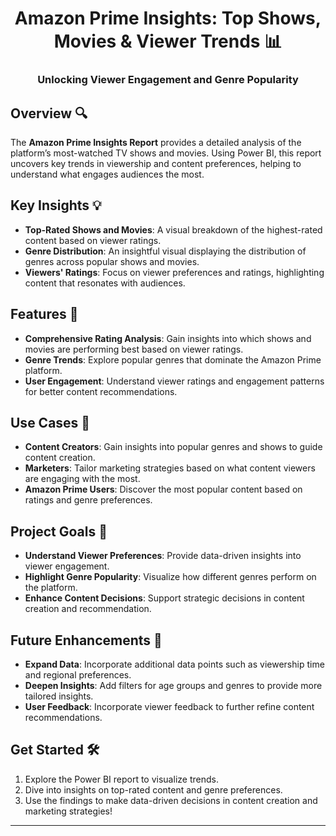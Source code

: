<h1 align="center">Amazon Prime Insights: Top Shows, Movies & Viewer Trends 📊</h1>
<h3 align="center">Unlocking Viewer Engagement and Genre Popularity</h3>

## Overview 🔍
The **Amazon Prime Insights Report** provides a detailed analysis of the platform’s most-watched TV shows and movies. Using Power BI, this report uncovers key trends in viewership and content preferences, helping to understand what engages audiences the most.

## Key Insights 💡
- **Top-Rated Shows and Movies**: A visual breakdown of the highest-rated content based on viewer ratings.
- **Genre Distribution**: An insightful visual displaying the distribution of genres across popular shows and movies.
- **Viewers' Ratings**: Focus on viewer preferences and ratings, highlighting content that resonates with audiences.

## Features 🌟
- **Comprehensive Rating Analysis**: Gain insights into which shows and movies are performing best based on viewer ratings.
- **Genre Trends**: Explore popular genres that dominate the Amazon Prime platform.
- **User Engagement**: Understand viewer ratings and engagement patterns for better content recommendations.

## Use Cases 🎥
- **Content Creators**: Gain insights into popular genres and shows to guide content creation.
- **Marketers**: Tailor marketing strategies based on what content viewers are engaging with the most.
- **Amazon Prime Users**: Discover the most popular content based on ratings and genre preferences.

## Project Goals 🎯
- **Understand Viewer Preferences**: Provide data-driven insights into viewer engagement.
- **Highlight Genre Popularity**: Visualize how different genres perform on the platform.
- **Enhance Content Decisions**: Support strategic decisions in content creation and recommendation.

## Future Enhancements 🚀
- **Expand Data**: Incorporate additional data points such as viewership time and regional preferences.
- **Deepen Insights**: Add filters for age groups and genres to provide more tailored insights.
- **User Feedback**: Incorporate viewer feedback to further refine content recommendations.

## Get Started 🛠️
1. Explore the Power BI report to visualize trends.
2. Dive into insights on top-rated content and genre preferences.
3. Use the findings to make data-driven decisions in content creation and marketing strategies!

---
